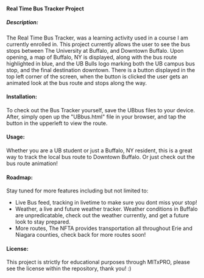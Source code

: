 <h4> Real Time Bus Tracker Project </h4>

<h5> Description: </h5>
<p>The Real Time Bus Tracker, was a learning activity used in a course I am currently enrolled in. This project currently allows the user to see the bus stops between The University at Buffalo, and Downtown Buffalo. Upon opening, a map of Buffalo, NY is displayed, along with the bus route highlighted in blue, and the UB Bulls logo marking both the UB campus bus stop, and the final destination downtown. There is a button displayed in the top left corner of the screen, when the button is clicked the user gets an animated look at the bus route and stops along the way. </p>

<h4> Installation: </h4>
<p> To check out the Bus Tracker yourself, save the UBbus files to your device. After, simply open up the "UBbus.html" file in your browser, and tap the button in the upperleft to view the route. </p>

<h4>Usage: </h4>
<p> Whether you are a UB student or just a Buffalo, NY resident, this is a great way to track the local bus route to Downtown Buffalo. Or just check out the bus route animation! </p>

<h4> Roadmap: </h4>
<p> Stay tuned for more features including but not limited to:
    <ul>
        <li> Live Bus feed, tracking in livetime to make sure you dont miss your stop! </li>
        <li> Weather, a live and future weather tracker. Weather conditions in Buffalo are unpredicatable, check out the weather currently, and get a future look to stay prepared. </li>
        <li> More routes, The NFTA provides transportation all throughout Erie and Niagara counties, check back for more routes soon! </li>
    </ul>
</p>

<h4> License: </h4>
<p>This project is strictly for educational purposes through MITxPRO, please see the license within the repository, thank you! :) </p>
